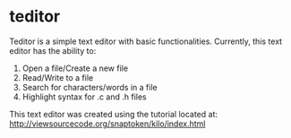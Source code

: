 # teditor
Teditor is a simple text editor with basic functionalities. Currently,
this text editor has the ability to:
1. Open a file/Create a new file
2. Read/Write to a file
3. Search for characters/words in a file
4. Highlight syntax for .c and .h files

This text editor was created using the tutorial located at:
http://viewsourcecode.org/snaptoken/kilo/index.html
